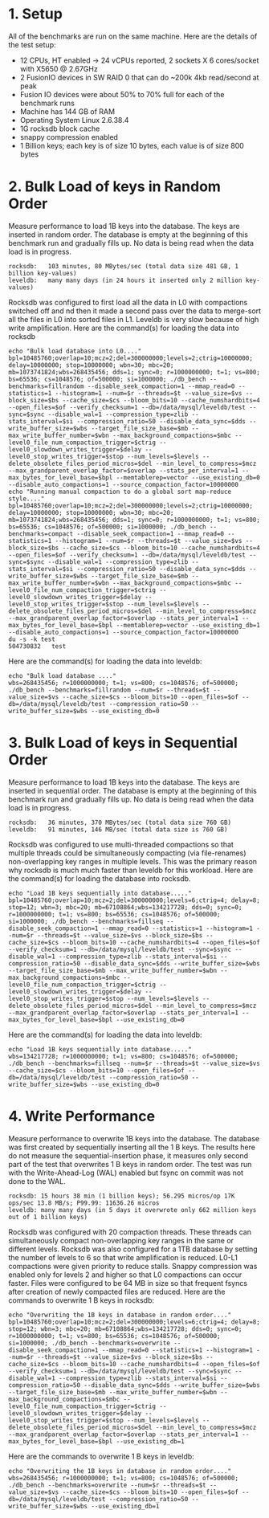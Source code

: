 # 1. Setup

All of the benchmarks are run on the same machine. Here are the details of the test setup:

* 12 CPUs, HT enabled -> 24 vCPUs reported, 2 sockets X 6 cores/socket with X5650 @ 2.67GHz
* 2 FusionIO devices in SW RAID 0 that can do ~200k 4kb read/second at peak
* Fusion IO devices were about 50% to 70% full for each of the benchmark runs
* Machine has 144 GB of RAM
* Operating System Linux 2.6.38.4
* 1G rocksdb block cache
* snappy compression enabled
* 1 Billion keys; each key is of size 10 bytes, each value is of size 800 bytes

# 2. Bulk Load of keys in Random Order

Measure performance to load 1B keys into the database. The keys are inserted in random order. The database is empty at the beginning of this benchmark run and gradually fills up. No data is being read when the data load is in progress. 

    rocksdb:   103 minutes, 80 MBytes/sec (total data size 481 GB, 1 billion key-values)
    leveldb:   many many days (in 24 hours it inserted only 2 million key-values) 

Rocksdb was configured to first load all the data in L0 with compactions switched off and nd then it made a second pass over the data to merge-sort all the files in L0 into sorted files in L1. Leveldb is very slow because of high write amplification. Here are the command(s) for loading the data into rocksdb

    echo "Bulk load database into L0...."
    bpl=10485760;overlap=10;mcz=2;del=300000000;levels=2;ctrig=10000000; delay=10000000; stop=10000000; wbn=30; mbc=20; mb=1073741824;wbs=268435456; dds=1; sync=0; r=1000000000; t=1; vs=800; bs=65536; cs=1048576; of=500000; si=1000000; ./db_bench --benchmarks=fillrandom --disable_seek_compaction=1 --mmap_read=0 --statistics=1 --histogram=1 --num=$r --threads=$t --value_size=$vs --block_size=$bs --cache_size=$cs --bloom_bits=10 --cache_numshardbits=4 --open_files=$of --verify_checksum=1 --db=/data/mysql/leveldb/test --sync=$sync --disable_wal=1 --compression_type=zlib --stats_interval=$si --compression_ratio=50 --disable_data_sync=$dds --write_buffer_size=$wbs --target_file_size_base=$mb --max_write_buffer_number=$wbn --max_background_compactions=$mbc --level0_file_num_compaction_trigger=$ctrig --level0_slowdown_writes_trigger=$delay --level0_stop_writes_trigger=$stop --num_levels=$levels --delete_obsolete_files_period_micros=$del --min_level_to_compress=$mcz --max_grandparent_overlap_factor=$overlap --stats_per_interval=1 --max_bytes_for_level_base=$bpl --memtablerep=vector --use_existing_db=0 --disable_auto_compactions=1 --source_compaction_factor=10000000
    echo "Running manual compaction to do a global sort map-reduce style...."
    bpl=10485760;overlap=10;mcz=2;del=300000000;levels=2;ctrig=10000000; delay=10000000; stop=10000000; wbn=30; mbc=20; mb=1073741824;wbs=268435456; dds=1; sync=0; r=1000000000; t=1; vs=800; bs=65536; cs=1048576; of=500000; si=1000000; ./db_bench --benchmarks=compact --disable_seek_compaction=1 --mmap_read=0 --statistics=1 --histogram=1 --num=$r --threads=$t --value_size=$vs --block_size=$bs --cache_size=$cs --bloom_bits=10 --cache_numshardbits=4 --open_files=$of --verify_checksum=1 --db=/data/mysql/leveldb/test --sync=$sync --disable_wal=1 --compression_type=zlib --stats_interval=$si --compression_ratio=50 --disable_data_sync=$dds --write_buffer_size=$wbs --target_file_size_base=$mb --max_write_buffer_number=$wbn --max_background_compactions=$mbc --level0_file_num_compaction_trigger=$ctrig --level0_slowdown_writes_trigger=$delay --level0_stop_writes_trigger=$stop --num_levels=$levels --delete_obsolete_files_period_micros=$del --min_level_to_compress=$mcz --max_grandparent_overlap_factor=$overlap --stats_per_interval=1 --max_bytes_for_level_base=$bpl --memtablerep=vector --use_existing_db=1 --disable_auto_compactions=1 --source_compaction_factor=10000000
    du -s -k test
    504730832	test


Here are the command(s) for loading the data into leveldb:

    echo "Bulk load database ...."
    wbs=268435456; r=1000000000; t=1; vs=800; cs=1048576; of=500000; ./db_bench --benchmarks=fillrandom --num=$r --threads=$t --value_size=$vs --cache_size=$cs --bloom_bits=10 --open_files=$of --db=/data/mysql/leveldb/test --compression_ratio=50 --write_buffer_size=$wbs --use_existing_db=0

# 3. Bulk Load of keys in Sequential Order

Measure performance to load 1B keys into the database. The keys are inserted in sequential order. The database is empty at the beginning of this benchmark run and gradually fills up. No data is being read when the data load is in progress.

    rocksdb:   36 minutes, 370 MBytes/sec (total data size 760 GB)
    leveldb:   91 minutes, 146 MB/sec (total data size is 760 GB)

Rocksdb was configured to use multi-threaded compactions so that multiple threads could be simultaneously compacting (via file-renames) non-overlapping key ranges in multiple levels. This was the primary reason why rocksdb is much much faster than leveldb for this workload. Here are the command(s) for loading the database into rocksdb.

    echo "Load 1B keys sequentially into database....."
    bpl=10485760;overlap=10;mcz=2;del=300000000;levels=6;ctrig=4; delay=8; stop=12; wbn=3; mbc=20; mb=67108864;wbs=134217728; dds=0; sync=0; r=1000000000; t=1; vs=800; bs=65536; cs=1048576; of=500000; si=1000000; ./db_bench --benchmarks=fillseq --disable_seek_compaction=1 --mmap_read=0 --statistics=1 --histogram=1 --num=$r --threads=$t --value_size=$vs --block_size=$bs --cache_size=$cs --bloom_bits=10 --cache_numshardbits=4 --open_files=$of --verify_checksum=1 --db=/data/mysql/leveldb/test --sync=$sync --disable_wal=1 --compression_type=zlib --stats_interval=$si --compression_ratio=50 --disable_data_sync=$dds --write_buffer_size=$wbs --target_file_size_base=$mb --max_write_buffer_number=$wbn --max_background_compactions=$mbc --level0_file_num_compaction_trigger=$ctrig --level0_slowdown_writes_trigger=$delay --level0_stop_writes_trigger=$stop --num_levels=$levels --delete_obsolete_files_period_micros=$del --min_level_to_compress=$mcz --max_grandparent_overlap_factor=$overlap --stats_per_interval=1 --max_bytes_for_level_base=$bpl --use_existing_db=0

Here are the command(s) for loading the data into leveldb:

    echo "Load 1B keys sequentially into database....."
    wbs=134217728; r=1000000000; t=1; vs=800; cs=1048576; of=500000; ./db_bench --benchmarks=fillseq --num=$r --threads=$t --value_size=$vs --cache_size=$cs --bloom_bits=10 --open_files=$of --db=/data/mysql/leveldb/test --compression_ratio=50 --write_buffer_size=$wbs --use_existing_db=0

# 4. Write Performance

Measure performance to overwrite 1B keys into the database. The database was first created by sequentially inserting all the 1 B keys. The results here do not measure the sequential-insertion phase, it measures only second part of the test that overwrites 1 B keys in random order. The test was run with the Write-Ahead-Log (WAL) enabled but fsync on commit was not done to the WAL.

    rocksdb: 15 hours 38 min (1 billion keys); 56.295 micros/op 17K ops/sec 13.8 MB/s; P99.99: 11636.26 micros
    leveldb: many many days (in 5 days it overwrote only 662 million keys out of 1 billion keys)
    
Rocksdb was configured with 20 compaction threads. These threads can simultaneously compact non-overlapping key ranges in the same or different levels. Rocksdb was also configured for a 1TB database by setting the number of levels to 6 so that write amplification is reduced. L0-L1 compactions were given priority to reduce stalls. Snappy compression was enabled only for levels 2 and higher so that L0 compactions can occur faster. Files were configured to be 64 MB in size so that frequent fsyncs after creation of newly compacted files are reduced. Here are the commands to overwrite 1 B keys in rocksdb:

    echo "Overwriting the 1B keys in database in random order...."
    bpl=10485760;overlap=10;mcz=2;del=300000000;levels=6;ctrig=4; delay=8; stop=12; wbn=3; mbc=20; mb=67108864;wbs=134217728; dds=0; sync=0; r=1000000000; t=1; vs=800; bs=65536; cs=1048576; of=500000; si=1000000; ./db_bench --benchmarks=overwrite --disable_seek_compaction=1 --mmap_read=0 --statistics=1 --histogram=1 --num=$r --threads=$t --value_size=$vs --block_size=$bs --cache_size=$cs --bloom_bits=10 --cache_numshardbits=4 --open_files=$of --verify_checksum=1 --db=/data/mysql/leveldb/test --sync=$sync --disable_wal=1 --compression_type=zlib --stats_interval=$si --compression_ratio=50 --disable_data_sync=$dds --write_buffer_size=$wbs --target_file_size_base=$mb --max_write_buffer_number=$wbn --max_background_compactions=$mbc --level0_file_num_compaction_trigger=$ctrig --level0_slowdown_writes_trigger=$delay --level0_stop_writes_trigger=$stop --num_levels=$levels --delete_obsolete_files_period_micros=$del --min_level_to_compress=$mcz --max_grandparent_overlap_factor=$overlap --stats_per_interval=1 --max_bytes_for_level_base=$bpl --use_existing_db=1

Here are the commands to overwrite 1 B keys in leveldb:

    echo "Overwriting the 1B keys in database in random order...."
    wbs=268435456; r=1000000000; t=1; vs=800; cs=1048576; of=500000; ./db_bench --benchmarks=overwrite --num=$r --threads=$t --value_size=$vs --cache_size=$cs --bloom_bits=10 --open_files=$of --db=/data/mysql/leveldb/test --compression_ratio=50 --write_buffer_size=$wbs --use_existing_db=1


  